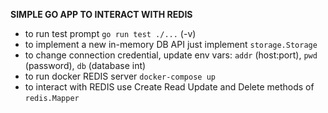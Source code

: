 **SIMPLE GO APP TO INTERACT WITH REDIS**

* to run test prompt `go run test ./...` (-v)
* to implement a new in-memory DB API just implement `storage.Storage`
* to change connection credential, update env vars: `addr` (host:port), `pwd` (password), `db` (database int)  
* to run docker REDIS server `docker-compose up`
* to interact with REDIS use Create Read Update and Delete methods of `redis.Mapper`
